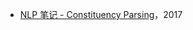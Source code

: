 * [NLP 笔记 - Constituency Parsing](http://www.shuang0420.com/2017/02/28/NLP%20%E7%AC%94%E8%AE%B0%20-%20Syntax%20and%20Parsing/)，2017
